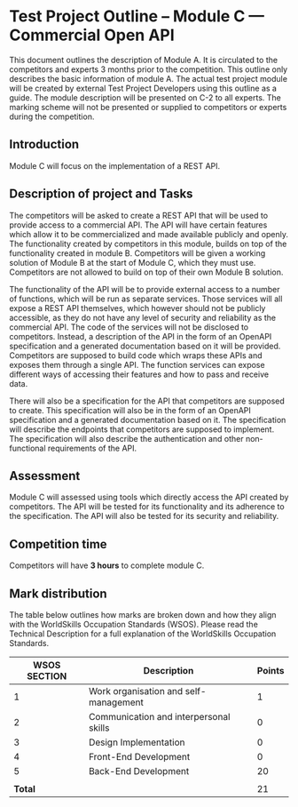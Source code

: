 # Test Project Outline – Module C — Commercial Open API

This document outlines the description of Module A. It is circulated to the competitors and experts 3 months prior to
the competition. This outline only describes the basic information of module A. The actual test project module will be
created by external Test Project Developers using this outline as a guide. The module description will be presented on
C-2 to all experts. The marking scheme will not be presented or supplied to competitors or experts during the
competition.

## Introduction

Module C will focus on the implementation of a REST API.

## Description of project and Tasks

The competitors will be asked to create a REST API that will be used to provide access to a commercial API. The API will
have certain features which allow it to be commercialized and made available publicly and openly. The functionality
created by competitors in this module, builds on top of the functionality created in module B. Competitors will be given
a working solution of Module B at the start of Module C, which they must use. Competitors are not allowed to build on
top of their own Module B solution.

The functionality of the API will be to provide external access to a number of functions, which will be run as separate
services. Those services will all expose a REST API themselves, which however should not be publicly accessible, as they
do not have any level of security and reliability as the commercial API. The code of the services will not be disclosed
to competitors. Instead, a description of the API in the form of an OpenAPI specification and a generated documentation
based on it will be provided. Competitors are supposed to build code which wraps these APIs and exposes them through a
single API. The function services can expose different ways of accessing their features and how to pass and receive
data.

There will also be a specification for the API that competitors are supposed to create. This specification will also be
in the form of an OpenAPI specification and a generated documentation based on it. The specification will describe the
endpoints that competitors are supposed to implement. The specification will also describe the authentication and other
non-functional requirements of the API.

## Assessment

Module C will assessed using tools which directly access the API created by competitors. The API will be tested for its
functionality and its adherence to the specification. The API will also be tested for its security and reliability.

## Competition time

Competitors will have **3 hours** to complete module C.

## Mark distribution

The table below outlines how marks are broken down and how they align with the WorldSkills Occupation Standards (WSOS).
Please read the Technical Description for a full explanation of the WorldSkills Occupation Standards.

| WSOS SECTION | Description                            | Points |
|--------------|----------------------------------------|--------|
| 1            | Work organisation and self-management  | 1      |
| 2            | Communication and interpersonal skills | 0      |
| 3            | Design Implementation                  | 0      |
| 4            | Front-End Development                  | 0      |
| 5            | Back-End Development                   | 20     |
|              |                                        |        |
| **Total**    |                                        | 21     |
